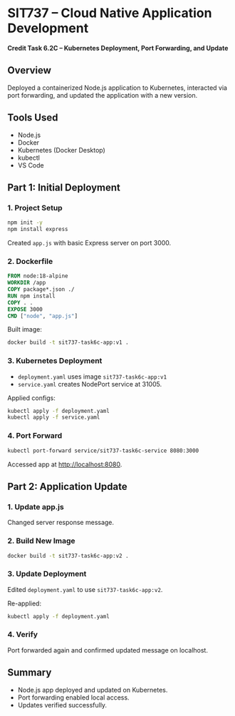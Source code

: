 # SIT737 – Cloud Native Application Development

**Credit Task 6.2C – Kubernetes Deployment, Port Forwarding, and Update**

## Overview
Deployed a containerized Node.js application to Kubernetes, interacted via port forwarding, and updated the application with a new version.

## Tools Used
- Node.js
- Docker
- Kubernetes (Docker Desktop)
- kubectl
- VS Code

## Part 1: Initial Deployment

### 1. Project Setup
```bash
npm init -y
npm install express
```
Created `app.js` with basic Express server on port 3000.

### 2. Dockerfile
```dockerfile
FROM node:18-alpine
WORKDIR /app
COPY package*.json ./
RUN npm install
COPY . .
EXPOSE 3000
CMD ["node", "app.js"]
```
Built image:
```bash
docker build -t sit737-task6c-app:v1 .
```

### 3. Kubernetes Deployment
- `deployment.yaml` uses image `sit737-task6c-app:v1`
- `service.yaml` creates NodePort service at 31005.

Applied configs:
```bash
kubectl apply -f deployment.yaml
kubectl apply -f service.yaml
```

### 4. Port Forward
```bash
kubectl port-forward service/sit737-task6c-service 8080:3000
```
Accessed app at [http://localhost:8080](http://localhost:8080).

## Part 2: Application Update

### 1. Update app.js
Changed server response message.

### 2. Build New Image
```bash
docker build -t sit737-task6c-app:v2 .
```

### 3. Update Deployment
Edited `deployment.yaml` to use `sit737-task6c-app:v2`.

Re-applied:
```bash
kubectl apply -f deployment.yaml
```

### 4. Verify
Port forwarded again and confirmed updated message on localhost.

## Summary
- Node.js app deployed and updated on Kubernetes.
- Port forwarding enabled local access.
- Updates verified successfully.
